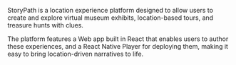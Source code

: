 StoryPath is a location experience platform designed to allow users
to create and explore virtual museum exhibits, location-based tours,
and treasure hunts with clues.

The platform features a Web app built in React that enables users to
author these experiences, and a React Native Player for deploying
them, making it easy to bring location-driven narratives to life.
